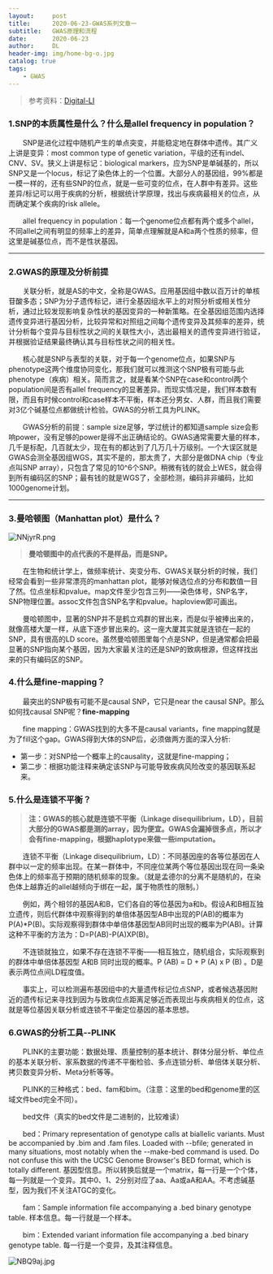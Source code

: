 ```yaml
---
layout:     post
title:      2020-06-23-GWAS系列文章一
subtitle:   GWAS原理和流程
date:       2020-06-23
author:     DL
header-img: img/home-bg-o.jpg
catalog: true
tags:
    - GWAS
---
```


> 参考资料：[Digital-LI](https://www.cnblogs.com/leezx/p/9013615.html)


### 1.SNP的本质属性是什么？什么是allel frequency in population？

&emsp;&emsp;SNP是进化过程中随机产生的单点突变，并能稳定地在群体中遗传。其广义上讲是变异：most common type of genetic variation，平级的还有indel、CNV、SV。狭义上讲是标记：biological markers，应为SNP是单碱基的，所以SNP又是一个locus，标记了染色体上的一个位置。大部分人的基因组，99%都是一模一样的，还有些SNP的位点，就是一些可变的位点，在人群中有差异。这些差异/标记可以用于疾病的分析，根据统计学原理，找出与疾病最相关的位点，从而确定某个疾病的risk allele。

&emsp;&emsp;allel frequency in population：每一个genome位点都有两个或多个allel，不同allel之间有明显的频率上的差异，简单点理解就是A和a两个性质的频率，但这里是碱基位点，而不是性状基因。

---

### 2.GWAS的原理及分析前提

&emsp;&emsp;关联分析，就是AS的中文，全称是GWAS。应用基因组中数以百万计的单核苷酸多态；SNP为分子遗传标记，进行全基因组水平上的对照分析或相关性分析，通过比较发现影响复杂性状的基因变异的一种新策略。在全基因组范围内选择遗传变异进行基因分析，比较异常和对照组之间每个遗传变异及其频率的差异，统计分析每个变异与目标性状之间的关联性大小，选出最相关的遗传变异进行验证，并根据验证结果最终确认其与目标性状之间的相关性。

&emsp;&emsp;核心就是SNP与表型的关联，对于每一个genome位点，如果SNP与phenotype这两个维度协同变化，那我们就可以推测这个SNP极有可能与此phenotype（疾病）相关。简而言之，就是看某个SNP在case和control两个population间是否有allel frequency的显著差异。而现实情况是，我们样本数有限，而且有时候control和case样本不平衡，样本还分男女、人群，而且我们需要对3亿个碱基位点都做统计检验。GWAS的分析工具为PLINK。

&emsp;&emsp;GWAS分析的前提：sample size足够，学过统计的都知道sample size会影响power，没有足够的power是得不出正确结论的。GWAS通常需要大量的样本，几千是标配，几百就太少，现在有的都达到了几万几十万级别。一个大误区就是GWAS会测全基因组WGS，其实不是的，那太贵了，大部分是做DNA chip（专业点叫SNP array），只包含了常见的10^6个SNP。稍微有钱的就会上WES，就会得到所有编码区的SNP；最有钱的就是WGS了，全部检测，编码非非编码，比如1000genome计划。

---

### 3.曼哈顿图（Manhattan plot）是什么？

![NNjyrR.png](https://s1.ax1x.com/2020/06/23/NNjyrR.png)

> **曼哈顿图中的点代表的不是样品，而是SNP。**

&emsp;&emsp;在生物和统计学上，做频率统计、突变分布、GWAS关联分析的时候，我们经常会看到一些非常漂亮的manhattan plot，能够对候选位点的分布和数值一目了然。位点坐标和pvalue。map文件至少包含三列——染色体号，SNP名字，SNP物理位置。assoc文件包含SNP名字和pvalue。haploview即可画出。

&emsp;&emsp;曼哈顿图中，显著的SNP并不是鹤立鸡群的冒出来，而是似乎被捧出来的，就像高楼大厦一样，从底下逐步冒出来的。这一座大厦其实就是连锁在一起的SNP，具有很高的LD score。虽然曼哈顿图里每个点是SNP，但是通常都会把最显著的SNP指向某个基因，因为大家最关注的还是SNP的致病根源，但这样找出来的只有编码区的SNP。


### 4.什么是fine-mapping？

&emsp;&emsp;最突出的SNP极有可能不是causal SNP，它只是near the causal SNP。那么如何找causal SNP呢？**fine-mapping**

&emsp;&emsp;fine mapping：GWAS找到的大多不是causal variants，fine mapping就是为了fill这个gap。GWAS得到大体的SNP后，必须做两方面的深入分析:

- 第一步：对SNP给一个概率上的causality，这就是fine-mapping；
- 第二步：根据功能注释来确定该SNP与可能导致疾病风险改变的基因联系起来。

### 5.什么是连锁不平衡？

> **注：GWAS的核心就是连锁不平衡（Linkage disequilibrium，LD），目前大部分的GWAS都是测的array，因为便宜。GWAS会漏掉很多点，所以才会有fine-mapping，根据haplotype来做一些imputation。**

&emsp;&emsp;连锁不平衡（Linkage disequilibrium，LD）：不同基因座的各等位基因在人群中以一定的频率出现。在某一群体中，不同座位某两个等位基因出现在同一条染色体上的频率高于预期的随机频率的现象。（就是孟德尔的分离不是随机的，在染色体上越靠近的allel越倾向于绑在一起，属于物质性的限制。）

&emsp;&emsp;例如，两个相邻的基因A和B，它们各自的等位基因为a和b。假设A和B相互独立遗传，则后代群体中观察得到的单倍体基因型AB中出现的P(AB)的概率为P(A)*P(B)。实际观察得到群体中单倍体基因型AB同时出现的概率为P(AB)。计算这种不平衡的方法为：D=P(AB)-P(A)XP(B)。

&emsp;&emsp;不连锁就独立，如果不存在连锁不平衡——相互独立，随机组合，实际观察到的群体中单倍体基因型 A和B 同时出现的概率。P (AB) =  D + P (A) x P (B) 。D是表示两位点间LD程度值。

&emsp;&emsp;事实上，可以检测遍布基因组中的大量遗传标记位点SNP，或者候选基因附近的遗传标记来寻找到因为与致病位点距离足够近而表现出与疾病相关的位点，这就是等位基因关联分析或连锁不平衡定位基因的基本思想。

### 6.GWAS的分析工具--PLINK

&emsp;&emsp;PLINK的主要功能：数据处理、质量控制的基本统计、群体分层分析、单位点的基本关联分析、家系数据的传递不平衡检验、多点连锁分析、单倍体关联分析、拷贝数变异分析、Meta分析等等。

&emsp;&emsp;PLINK的三种格式：bed、fam和bim。（注意：这里的bed和genome里的区域文件bed完全不同）。

&emsp;&emsp;bed文件（真实的bed文件是二进制的，比较难读）

&emsp;&emsp;bed：Primary representation of genotype calls at biallelic variants. Must be accompanied by .bim and .fam files. Loaded with --bfile; generated in many situations, most notably when the --make-bed command is used. Do not confuse this with the UCSC Genome Browser's BED format, which is totally different. 基因型信息。所以转换后就是一个matrix，每一行是一个个体，每一列就是一个变异。其中0、1、2分别对应了aa、Aa或aA和AA。不考虑碱基型，因为我们不关注ATGC的变化。

&emsp;&emsp;fam：Sample information file accompanying a .bed binary genotype table. 样本信息。每一行就是一个样本。

&emsp;&emsp;bim：Extended variant information file accompanying a .bed binary genotype table. 每一行是一个变异，及其注释信息。

![NBQ9aj.jpg](https://s1.ax1x.com/2020/06/25/NBQ9aj.jpg)


